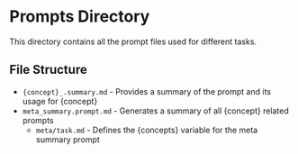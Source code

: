 # Prompts Directory

This directory contains all the prompt files used for different tasks.

## File Structure

- `{concept}_.summary.md` - Provides a summary of the prompt and its usage for {concept}
- `meta_summary.prompt.md` - Generates a summary of all {concept} related prompts
    - `meta/task.md` - Defines the {concepts} variable for the meta summary prompt